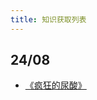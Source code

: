 ```yaml
---
title: 知识获取列表
---
```


## 24/08
* [《疯狂的尿酸》](../../tech/health/base/resource/the-surprising-new-science-of-uric-cid.md)